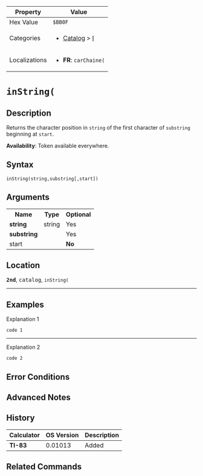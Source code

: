 | Property      | Value |
|---------------|-------|
| Hex Value     | `$BB0F`|
| Categories    | <ul><li>[Catalog](<../categories/Catalog.md>) > [I](<../categories/Catalog.md#I>)</li></ul> |
| Localizations | <ul><li><b>FR</b>: `carChaine(`</li></ul> |

# `inString(`

## Description
Returns the character position in `string` of the first character of `substring `beginning at `start`.


<b>Availability</b>: Token available everywhere.

## Syntax
`inString(string,substring[,start])`

## Arguments
<table>
<tr><th>Name</th><th>Type</th><th>Optional</th></tr>

<tr><td><b>string</b></td><td>string</td><td>Yes</td></tr>

<tr><td><b>substring</b></td><td></td><td>Yes</td></tr>

<tr><td>start</td><td></td><td><b>No</b></td></tr>

</table>

## Location
<tt><kbd><b>2nd</b></kbd></tt>, <kbd>catalog</kbd>, `inString(`
<hr>

## Examples

Explanation 1
```ti-basic
code 1
```
---
Explanation 2
```ti-basic
code 2
```

## Error Conditions


## Advanced Notes


## History
| Calculator | OS Version | Description |
|------------|------------|-------------|
| <b>TI-83</b> | 0.01013 | Added |

## Related Commands

